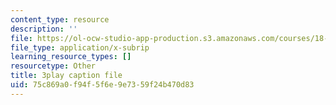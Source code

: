 ```yaml
---
content_type: resource
description: ''
file: https://ol-ocw-studio-app-production.s3.amazonaws.com/courses/18-03sc-differential-equations-fall-2011/75c869a0f94f5f6e9e7359f24b470d83_RzaB0t9dx0A.vtt
file_type: application/x-subrip
learning_resource_types: []
resourcetype: Other
title: 3play caption file
uid: 75c869a0-f94f-5f6e-9e73-59f24b470d83
---
```


